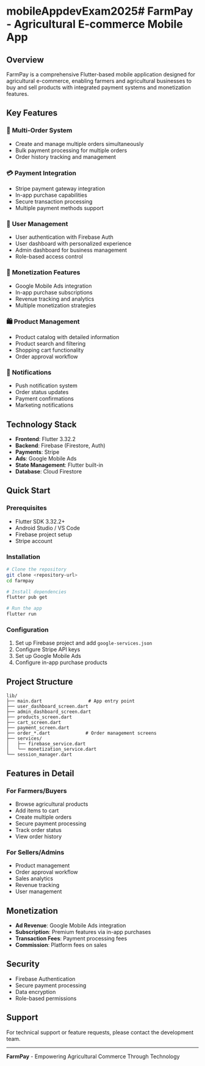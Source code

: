 # mobileAppdevExam2025# FarmPay - Agricultural E-commerce Mobile App

## Overview
FarmPay is a comprehensive Flutter-based mobile application designed for agricultural e-commerce, enabling farmers and agricultural businesses to buy and sell products with integrated payment systems and monetization features.

## Key Features

### 🛒 **Multi-Order System**
- Create and manage multiple orders simultaneously
- Bulk payment processing for multiple orders
- Order history tracking and management

### 💳 **Payment Integration**
- Stripe payment gateway integration
- In-app purchase capabilities
- Secure transaction processing
- Multiple payment methods support

### 📱 **User Management**
- User authentication with Firebase Auth
- User dashboard with personalized experience
- Admin dashboard for business management
- Role-based access control

### 🎯 **Monetization Features**
- Google Mobile Ads integration
- In-app purchase subscriptions
- Revenue tracking and analytics
- Multiple monetization strategies

### 🛍️ **Product Management**
- Product catalog with detailed information
- Product search and filtering
- Shopping cart functionality
- Order approval workflow

### 🔔 **Notifications**
- Push notification system
- Order status updates
- Payment confirmations
- Marketing notifications

## Technology Stack

- **Frontend**: Flutter 3.32.2
- **Backend**: Firebase (Firestore, Auth)
- **Payments**: Stripe
- **Ads**: Google Mobile Ads
- **State Management**: Flutter built-in
- **Database**: Cloud Firestore

## Quick Start

### Prerequisites
- Flutter SDK 3.32.2+
- Android Studio / VS Code
- Firebase project setup
- Stripe account

### Installation
```bash
# Clone the repository
git clone <repository-url>
cd farmpay

# Install dependencies
flutter pub get

# Run the app
flutter run
```

### Configuration
1. Set up Firebase project and add `google-services.json`
2. Configure Stripe API keys
3. Set up Google Mobile Ads
4. Configure in-app purchase products

## Project Structure
```
lib/
├── main.dart                 # App entry point
├── user_dashboard_screen.dart
├── admin_dashboard_screen.dart
├── products_screen.dart
├── cart_screen.dart
├── payment_screen.dart
├── order_*.dart             # Order management screens
├── services/
│   ├── firebase_service.dart
│   └── monetization_service.dart
└── session_manager.dart
```

## Features in Detail

### For Farmers/Buyers
- Browse agricultural products
- Add items to cart
- Create multiple orders
- Secure payment processing
- Track order status
- View order history

### For Sellers/Admins
- Product management
- Order approval workflow
- Sales analytics
- Revenue tracking
- User management

## Monetization
- **Ad Revenue**: Google Mobile Ads integration
- **Subscription**: Premium features via in-app purchases
- **Transaction Fees**: Payment processing fees
- **Commission**: Platform fees on sales

## Security
- Firebase Authentication
- Secure payment processing
- Data encryption
- Role-based permissions

## Support
For technical support or feature requests, please contact the development team.

---

**FarmPay** - Empowering Agricultural Commerce Through Technology
